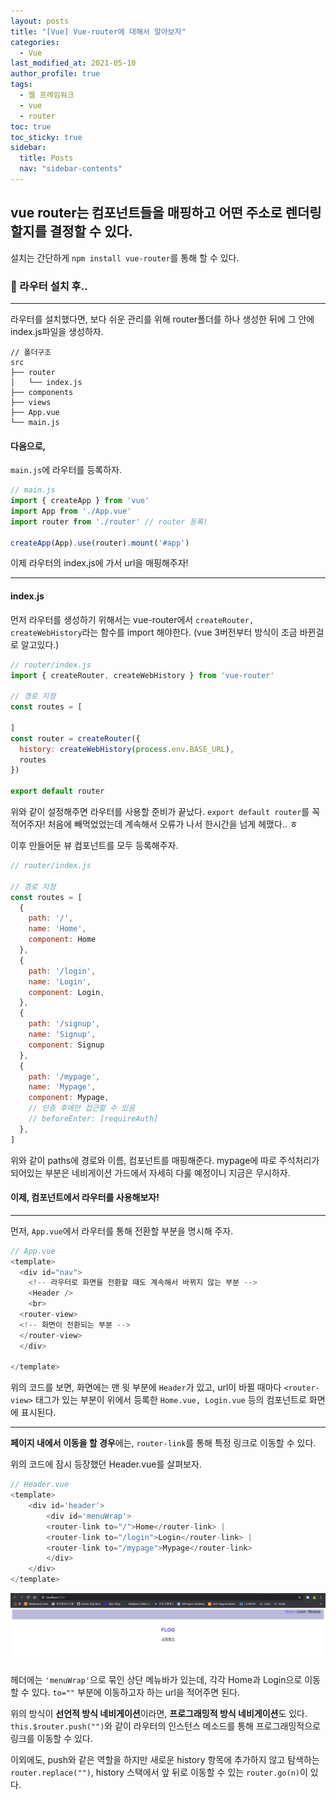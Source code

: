 ```yaml
---
layout: posts
title: "[Vue] Vue-router에 대해서 알아보자"
categories:
  - Vue
last_modified_at: 2021-05-10
author_profile: true
tags:
  - 웹 프레임워크
  - vue
  - router
toc: true
toc_sticky: true
sidebar:
  title: Posts
  nav: "sidebar-contents"
---
```


## vue router는 컴포넌트들을 매핑하고 어떤 주소로 렌더링 할지를 결정할 수 있다.

설치는 간단하게 ```npm install vue-router```를 통해 할 수 있다.


### 🐤 라우터 설치 후..

----

라우터를 설치했다면, 보다 쉬운 관리를 위해 router폴더를 하나 생성한 뒤에 그 안에 index.js파일을 생성하자. 

```
// 폴더구조
src
├── router
│   └── index.js 
├── components
├── views
├── App.vue
└── main.js
```

#### 다음으로,
```main.js```에 라우터를 등록하자. 

```javascript
// main.js
import { createApp } from 'vue'
import App from './App.vue'
import router from './router' // router 등록!

createApp(App).use(router).mount('#app')
```

이제 라우터의 index.js에 가서 url을 매핑해주자!

-----

#### index.js

먼저 라우터를 생성하기 위해서는 vue-router에서 ```createRouter, createWebHistory```라는 함수를 import 해야한다. (vue 3버전부터 방식이 조금 바뀐걸로 알고있다.) 

```javascript
// router/index.js
import { createRouter, createWebHistory } from 'vue-router'

// 경로 지정
const routes = [

]
const router = createRouter({
  history: createWebHistory(process.env.BASE_URL),
  routes
})

export default router
```
위와 같이 설정해주면 라우터를 사용할 준비가 끝났다. ```export default router```를 꼭 적어주자! 처음에 빼먹었었는데 계속해서 오류가 나서 한시간을 넘게 헤맸다.. ㅎ

이후 만들어둔 뷰 컴포넌트를 모두 등록해주자.

```javascript
// router/index.js

// 경로 지정
const routes = [
  {
    path: '/',
    name: 'Home',
    component: Home
  },
  {
    path: '/login',
    name: 'Login',
    component: Login,
  },
  {
    path: '/signup',
    name: 'Signup',
    component: Signup
  },
  {
    path: '/mypage',
    name: 'Mypage',
    component: Mypage,
    // 인증 후에만 접근할 수 있음
    // beforeEnter: [requireAuth]
  },
]
```

위와 같이 paths에 경로와 이름, 컴포넌트를 매핑해준다.
mypage에 따로 주석처리가 되어있는 부분은 네비게이션 가드에서 자세히 다룰 예정이니 지금은 무시하자. 

#### 이제, 컴포넌트에서 라우터를 사용해보자!

----

먼저, ```App.vue```에서 라우터를 통해 전환할 부분을 명시해 주자.

```javascript
// App.vue
<template>
  <div id="nav">
    <!-- 라우터로 화면을 전환할 때도 계속해서 바뀌지 않는 부분 -->
    <Header />
    <br>
  <router-view>
  <!-- 화면이 전환되는 부분 -->
  </router-view>
  </div>

</template>
```

위의 코드를 보면, 화면에는 맨 윗 부분에 ```Header```가 있고, url이 바뀔 때마다 ```<router-view>``` 태그가 있는 부분이 위에서 등록한 ```Home.vue, Login.vue``` 등의 컴포넌트로 화면에 표시된다.

----

**페이지 내에서 이동을 할 경우**에는, ```router-link```를 통해 특정 링크로 이동할 수 있다.

위의 코드에 잠시 등장했던 Header.vue를 살펴보자.
```javascript
// Header.vue
<template>
    <div id='header'> 
        <div id='menuWrap'>
        <router-link to="/">Home</router-link> |
        <router-link to="/login">Login</router-link> |
        <router-link to="/mypage">Mypage</router-link>
        </div>
    </div>
</template>
```

![Header](/assets/image/menuWrap.PNG)

헤더에는 ```'menuWrap'```으로 묶인 상단 메뉴바가 있는데, 각각 Home과 Login으로 이동할 수 있다. ```to=""``` 부분에 이동하고자 하는 url을 적어주면 된다.

위의 방식이 **선언적 방식 네비게이션**이라면, **프로그래밍적 방식 네비게이션**도 있다. ```this.$router.push("")```와 같이 라우터의 인스턴스 메소드를 통해 프로그래밍적으로 링크를 이동할 수 있다.

이외에도, push와 같은 역할을 하지만 새로운 history 항목에 추가하지 않고 탐색하는 ```router.replace("")```, history 스택에서 앞 뒤로 이동할 수 있는 ```router.go(n)```이 있다.